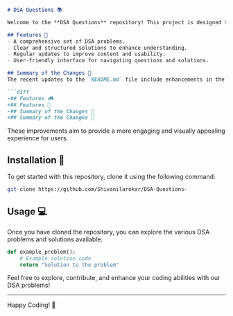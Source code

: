 ```markdown
# DSA Questions 📚

Welcome to the **DSA Questions** repository! This project is designed to help you enhance your data structures and algorithms skills through a comprehensive set of problems and solutions.

## Features 🎉
- A comprehensive set of DSA problems.
- Clear and structured solutions to enhance understanding.
- Regular updates to improve content and usability.
- User-friendly interface for navigating questions and solutions.

## Summary of the Changes 📝
The recent updates to the `README.md` file include enhancements in the introduction and formatting. Here’s a glimpse of the changes made:

```diff
-## Features 🎮
+## Features 🎉
-## Summary of the Changes 📍
+## Summary of the Changes 📝
```

These improvements aim to provide a more engaging and visually appealing experience for users.

## Installation 🚀
To get started with this repository, clone it using the following command:

```bash
git clone https://github.com/Shivanilarokar/DSA-Questions-
```

## Usage 💻
Once you have cloned the repository, you can explore the various DSA problems and solutions available.

```python
def example_problem():
    # Example solution code
    return "Solution to the problem"
```

Feel free to explore, contribute, and enhance your coding abilities with our DSA problems!

---

Happy Coding! 🎈
```